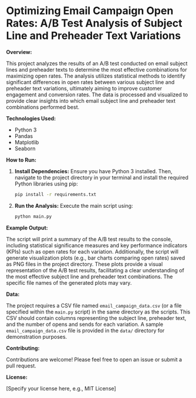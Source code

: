 # Optimizing Email Campaign Open Rates: A/B Test Analysis of Subject Line and Preheader Text Variations

**Overview:**

This project analyzes the results of an A/B test conducted on email subject lines and preheader texts to determine the most effective combinations for maximizing open rates.  The analysis utilizes statistical methods to identify significant differences in open rates between various subject line and preheader text variations, ultimately aiming to improve customer engagement and conversion rates.  The data is processed and visualized to provide clear insights into which email subject line and preheader text combinations performed best.

**Technologies Used:**

* Python 3
* Pandas
* Matplotlib
* Seaborn

**How to Run:**

1. **Install Dependencies:**  Ensure you have Python 3 installed. Then, navigate to the project directory in your terminal and install the required Python libraries using pip:

   ```bash
   pip install -r requirements.txt
   ```

2. **Run the Analysis:** Execute the main script using:

   ```bash
   python main.py
   ```

**Example Output:**

The script will print a summary of the A/B test results to the console, including statistical significance measures and key performance indicators (KPIs) such as open rates for each variation.  Additionally, the script will generate visualization plots (e.g., bar charts comparing open rates) saved as PNG files in the project directory. These plots provide a visual representation of the A/B test results, facilitating a clear understanding of the most effective subject line and preheader text combinations.  The specific file names of the generated plots may vary.


**Data:**

The project requires a CSV file named `email_campaign_data.csv` (or a file specified within the `main.py` script) in the same directory as the scripts. This CSV should contain columns representing the subject line, preheader text, and the number of opens and sends for each variation.  A sample `email_campaign_data.csv` file is provided in the `data/` directory for demonstration purposes.

**Contributing:**

Contributions are welcome! Please feel free to open an issue or submit a pull request.


**License:**

[Specify your license here, e.g., MIT License]